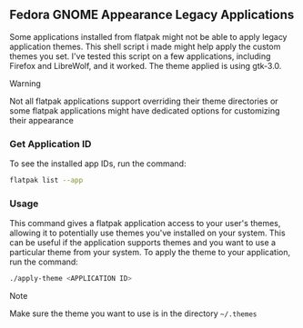 ## Fedora GNOME Appearance Legacy Applications
Some applications installed from flatpak might not be able to apply legacy application themes. This shell script i made might help apply the custom themes you set. I've tested this script on a few applications, including Firefox and LibreWolf, and it worked. The theme applied is using gtk-3.0.

> [!WARNING]
> 
> Not all flatpak applications support overriding their theme directories or some flatpak applications might have dedicated options for customizing their appearance

### Get Application ID
To see the installed app IDs, run the command:
```sh
flatpak list --app
```

### Usage
This command gives a flatpak application access to your user's themes, allowing it to potentially use themes you've installed on your system. This can be useful if the application supports themes and you want to use a particular theme from your system. To apply the theme to your application, run the command:
```sh
./apply-theme <APPLICATION ID>
```
> [!NOTE]
> 
> Make sure the theme you want to use is in the directory `~/.themes`